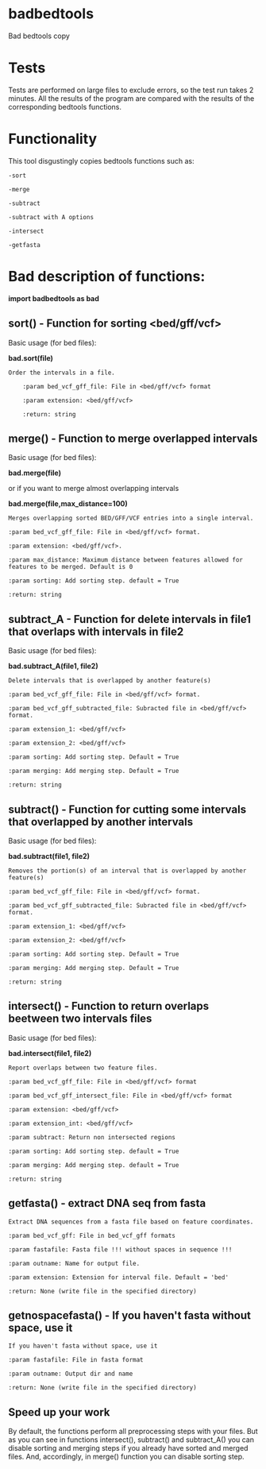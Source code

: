 # badbedtools
Bad bedtools copy

# Tests
Tests are performed on large files to exclude errors, so the test run takes 2 minutes. All the results of the program are compared with the results of the corresponding bedtools functions.

# Functionality
This tool disgustingly copies bedtools functions such as:
    
    -sort
    
    -merge
    
    -subtract
    
    -subtract with A options
    
    -intersect
    
    -getfasta

# Bad description of functions:

**import badbedtools as bad**


## sort() - Function for sorting <bed/gff/vcf>


Basic usage (for bed files):

**bad.sort(file)**

  
    Order the intervals in a file.
  
        :param bed_vcf_gff_file: File in <bed/gff/vcf> format  
    
        :param extension: <bed/gff/vcf>
  
        :return: string
    
## merge() - Function to merge overlapped intervals

Basic usage (for bed files):

**bad.merge(file)**

or if you want to merge almost overlapping intervals

**bad.merge(file,max_distance=100)**

    Merges overlapping sorted BED/GFF/VCF entries into a single interval.
    
    :param bed_vcf_gff_file: File in <bed/gff/vcf> format.
    
    :param extension: <bed/gff/vcf>.
    
    :param max_distance: Maximum distance between features allowed for features to be merged. Default is 0
    
    :param sorting: Add sorting step. default = True
    
    :return: string


## subtract_A - Function for delete intervals in file1 that overlaps with intervals in file2


Basic usage (for bed files):

**bad.subtract_A(file1, file2)**

    Delete intervals that is overlapped by another feature(s)
    
    :param bed_vcf_gff_file: File in <bed/gff/vcf> format.
    
    :param bed_vcf_gff_subtracted_file: Subracted file in <bed/gff/vcf> format.
    
    :param extension_1: <bed/gff/vcf>
    
    :param extension_2: <bed/gff/vcf>
    
    :param sorting: Add sorting step. Default = True
    
    :param merging: Add merging step. Default = True
    
    :return: string
        
## subtract() - Function for cutting some intervals that overlapped by another intervals


Basic usage (for bed files):

**bad.subtract(file1, file2)**


    Removes the portion(s) of an interval that is overlapped by another feature(s)
    
    :param bed_vcf_gff_file: File in <bed/gff/vcf> format.
    
    :param bed_vcf_gff_subtracted_file: Subracted file in <bed/gff/vcf> format.
    
    :param extension_1: <bed/gff/vcf>
    
    :param extension_2: <bed/gff/vcf>
    
    :param sorting: Add sorting step. Default = True
    
    :param merging: Add merging step. Default = True
    
    :return: string

## intersect() - Function to return overlaps beetween two intervals files


Basic usage (for bed files):

**bad.intersect(file1, file2)**


    Report overlaps between two feature files.
    
    :param bed_vcf_gff_file: File in <bed/gff/vcf> format
    
    :param bed_vcf_gff_intersect_file: File in <bed/gff/vcf> format
    
    :param extension: <bed/gff/vcf>
    
    :param extension_int: <bed/gff/vcf>
    
    :param subtract: Return non intersected regions
    
    :param sorting: Add sorting step. default = True
    
    :param merging: Add merging step. default = True
    
    :return: string

## getfasta() - extract DNA seq from fasta

    Extract DNA sequences from a fasta file based on feature coordinates.
    
    :param bed_vcf_gff: File in bed_vcf_gff formats
    
    :param fastafile: Fasta file !!! without spaces in sequence !!!
    
    :param outname: Name for output file.
    
    :param extension: Extension for interval file. Default = 'bed'
    
    :return: None (write file in the specified directory)

## getnospacefasta() - If you haven't fasta without space, use it

    If you haven't fasta without space, use it
    
    :param fastafile: File in fasta format
    
    :param outname: Output dir and name
    
    :return: None (write file in the specified directory)


## Speed up your work
By default, the functions perform all preprocessing steps with your files.
But as you can see in functions intersect(), subtract() and subtract_A() you can disable sorting and merging steps if you already have
sorted and merged files. And, accordingly, in merge() function you can disable sorting step.
